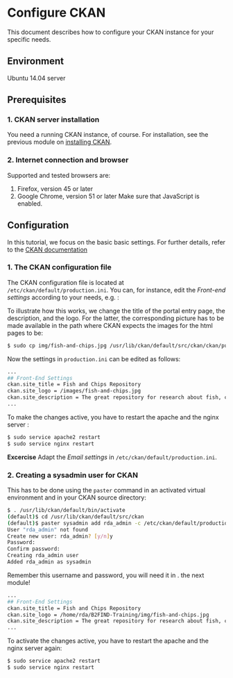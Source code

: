 # Configure CKAN
This document describes how to configure your CKAN instance for your specific needs.


## Environment
Ubuntu 14.04 server

## Prerequisites

### 1. CKAN server installation
You need a running CKAN instance, of course. 
For installation, see the previous module on [installing CKAN](04-install-CKAN.md).

### 2. Internet connection and browser
Supported and tested browsers are:
1. Firefox, version 45 or later
2. Google Chrome, version 51 or later
Make sure that JavaScript is enabled.


## Configuration
In this tutorial, we focus on the basic basic settings. 
For further details, refer to the [CKAN documentation](http://docs.ckan.org/en/latest/maintaining/configuration.html)


### 1. The CKAN configuration file

The CKAN configuration file is located at `/etc/ckan/default/production.ini`.
You can, for instance, edit the *Front-end settings* according to your needs, e.g. :

To illustrate how this works, we change the title of the portal entry page, the description, and the logo. 
For the latter, the corresponding picture has to be made available in the path where CKAN expects the images for the html pages to be: 
```sh
$ sudo cp img/fish-and-chips.jpg /usr/lib/ckan/default/src/ckan/ckan/public/base/images/
```

Now the settings in `production.ini` can be edited as follows: 
```sh
...
## Front-End Settings
ckan.site_title = Fish and Chips Repository
ckan.site_logo = /images/fish-and-chips.jpg
ckan.site_description = The great repository for research about fish, chips and other interesting science
...
```

To make the changes active, you have to restart the apache and the nginx server :
```sh
$ sudo service apache2 restart
$ sudo service nginx restart
```

**Excercise** 
Adapt the *Email settings* in `/etc/ckan/default/production.ini`.

### 2. Creating a sysadmin user for CKAN

This has to be done using the `paster` command in an activated virtual environment and in your CKAN source directory:
```sh
$ . /usr/lib/ckan/default/bin/activate
(default)$ cd /usr/lib/ckan/default/src/ckan
(default)$ paster sysadmin add rda_admin -c /etc/ckan/default/production.ini
User "rda_admin" not found
Create new user: rda_admin? [y/n]y
Password: 
Confirm password: 
Creating rda_admin user
Added rda_admin as sysadmin
```

Remember this username and password, you will need it in . the next module!
```sh
...
## Front-End Settings
ckan.site_title = Fish and Chips Repository
ckan.site_logo = /home/rda/B2FIND-Training/img/fish-and-chips.jpg
ckan.site_description = The great repository for research about fish, chips and other interesting science
...
```

To activate the changes active, you have to restart the apache and the nginx server again:
```sh
$ sudo service apache2 restart
$ sudo service nginx restart
```

